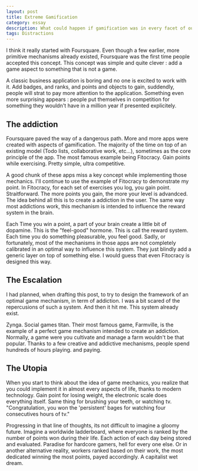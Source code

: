 ```yaml
---
layout: post
title: Extreme Gamification
category: essay
description: What could happen if gamification was in every facet of our lives is quite disconcerting...
tags: Distractions
---
```



I think it really started with Foursquare. Even though a few earlier, more primitive mechanisms already existed, Foursquare was the first time people accepted this concept.
This concept was simple and quite clever : add a game aspect to something that is not a game.


A classic business application is boring and no one is excited to work with it. Add badges, and ranks, and points and objects to gain, suddendly, people will strat to pay more attention to the application.
Something even more surprising appears : people put themselves in competition for something they wouldn't have in a million year if presented explicitely.


## The addiction

Foursquare paved the way of a dangerous path. More and more apps were created with aspects of gamification. The majority of the time on top of an existing model (Todo lists, collaborative work, etc...), sometimes as the core principle of the app.
The most famous example being Fitocracy. Gain points while exercising. Pretty simple, ultra competitive.


A good chunk of these apps miss a key concept while implementing those mechanics. I'll continue to use the example of Fitocracy to demonstrate my point.
In Fitocracy, for each set of exercises you log, you gain point. Straitforward. The more points you gain, the more your level is advandced. The idea behind all this is to create a addiction in the user. The same way most addictions work, this mechanism is intended to influence the reward system in the brain.


Each Time you win a point, a part of your brain create a little bit of dopamine. This is the "feel-good" hormone. This is call the reward system. Each time you do something pleasurable, you feel good. Sadly, or fortunately, most of the mechanisms in those apps are not completely calibrated in an optimal way to influence this system. They just blindly add a generic layer on top of something else. I would guess that even Fitocracy is designed this way.


## The Escalation

I had planned, when drafting this post, to try to design the framework of an optimal game mechanism, in term of addiction. I was a bit scared of the repercusions of such a system. And then it hit me. This system already exist.


Zynga. Social games titan. Their most famous game, Farmville, is the example of a perfect game mechanism intended to create an addiction. Normally, a game were you cultivate and manage a farm wouldn't be that popular. Thanks to a few creative and addictive mechanisms, people spend hundreds of hours playing. and paying.


## The Utopia
When you start to think about the idea of game mechanics, you realize that you could implement it in almost every aspects of life, thanks to modern technology.
Gain point for losing weight, the electronic scale does everything itself. Same thing for brushing your teeth, or watching tv. "Congratulation, you won the 'persistent' bages for watching four consecutives hours of tv."


Progressing in that line of thoughts, its not difficult to imagine a gloomy future. Imagine a worldwide ladderboard, where everyone is ranked by the number of points won during their life. Each action of each day being stored and evaluated. Paradise for hardcore gamers, hell for every one else.
Or in another alternative reality, workers ranked based on their work, the most dedicated winning the most points, payed accordingly. A capitalist wet dream.








